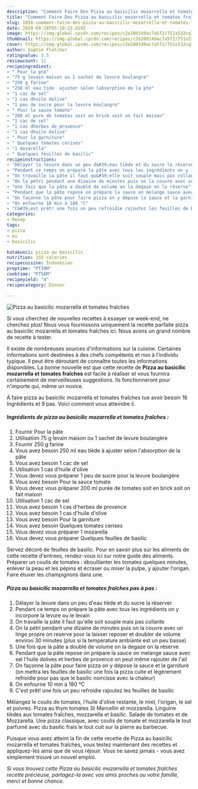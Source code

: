 ```yaml
---
description: "Comment Faire Des Pizza au basicilic mozarrella et tomates fraîches"
title: "Comment Faire Des Pizza au basicilic mozarrella et tomates fraîches"
slug: 1858-comment-faire-des-pizza-au-basicilic-mozarrella-et-tomates-fraiches
date: 2020-09-28T05:10:23.819Z
image: https://img-global.cpcdn.com/recipes/c2e280149ac7a5f2/751x532cq70/pizza-au-basicilic-mozarrella-et-tomates-fraiches-photo-principale-de-la-recette.jpg
thumbnail: https://img-global.cpcdn.com/recipes/c2e280149ac7a5f2/751x532cq70/pizza-au-basicilic-mozarrella-et-tomates-fraiches-photo-principale-de-la-recette.jpg
cover: https://img-global.cpcdn.com/recipes/c2e280149ac7a5f2/751x532cq70/pizza-au-basicilic-mozarrella-et-tomates-fraiches-photo-principale-de-la-recette.jpg
author: Sophie Fletcher
ratingvalue: 3.5
reviewcount: 11
recipeingredient:
- " Pour la pte"
- "75 g levain maison ou 1 sachet de levure boulangre"
- "250 g farine"
- "250 ml eau tide  ajuster selon labsorption de la pte"
- "1 cac de sel"
- "1 cas dhuile dolive"
- "1 peu de sucre pour la levure boulangre"
- " Pour la sauce tomate"
- "200 ml pure de tomates soit en brick soit on fait maison"
- "1 cac de sel"
- "1 cas dherbes de provence"
- "1 cas dhuile dolive"
- " Pour la garniture"
- " Quelques tomates cerises"
- "1 mozarella"
- " Quelques feuilles de basilic"
recipeinstructions:
- "Délayer la levure dans un peu d&#39;eau tiède et du sucre la réserver"
- "Pendant ce temps on prépare la pâte avec tous les ingrédients on y incorpore la levure ou le levain"
- "On travaille la pâte il faut qu&#39;elle soit souple mais pas collante"
- "On la pétri pendant une dizaine de minutes puis on la couvre avec un linge propre on reserve pour la laisser reposer et doubler de volume environ 30 minutes (plus si la température ambiante est un peu basse)"
- "Une fois que la pâte a doublé de volume on la degaze on la réserve"
- "Pendant que la pâte repose on prépare la sauce on melange sauce avec sel l&#39;huile dolives et herbes de provence on peut même rajouter de l&#39;ail"
- "On façonne la pâte pour faire pizza on y dépose la sauce et la garniture (on mettra les feuilles de basilic une fois la pizza cuite et légèrement refroidie pour pas que le basilic noircisse avec la chaleur)"
- "On enfourne 10 min à 180 °C"
- "C&#39;est prêt! une fois un peu refroidie rajoutez les feuilles de basilic"
categories:
- Resep
tags:
- pizza
- au
- basicilic

katakunci: pizza au basicilic 
nutrition: 155 calories
recipecuisine: Indonesian
preptime: "PT39M"
cooktime: "PT56M"
recipeyield: "4"
recipecategory: Dinner

---
```



![Pizza au basicilic mozarrella et tomates fraîches](https://img-global.cpcdn.com/recipes/c2e280149ac7a5f2/751x532cq70/pizza-au-basicilic-mozarrella-et-tomates-fraiches-photo-principale-de-la-recette.jpg)

Si vous cherchez de nouvelles recettes à essayer ce week-end, ne cherchez plus! Nous vous fournissons uniquement la recette parfaite pizza au basicilic mozarrella et tomates fraîches ici. Nous avons un grand nombre de recette à tester.

Il existe de nombreuses sources d'informations sur la cuisine. Certaines informations sont destinées à des chefs compétents et non à l'individu typique. Il peut être déroutant de connaître toutes les informations disponibles. La bonne nouvelle est que cette recette de <strong> Pizza au basicilic mozarrella et tomates fraîches </strong> est facile à réaliser et vous fournira certainement de merveilleuses suggestions. Ils fonctionneront pour n'importe qui, même un novice.

<!--inarticleads1-->

À faire pizza au basicilic mozarrella et tomates fraîches tue avoir besoin 16 Ingrédients et 9 pas. Voici comment vous atteindre il.

##### Ingrédients de pizza au basicilic mozarrella et tomates fraîches :

1. Fournir  Pour la pâte
1. Utilisation 75 g levain maison ou 1 sachet de levure boulangère
1. Fournir 250 g farine
1. Vous avez besoin 250 ml eau tiède à ajuster selon l&#39;absorption de la pâte
1. Vous avez besoin 1 cac de sel
1. Utilisation 1 cas d&#39;huile d&#39;olive
1. Vous devez vous préparer 1 peu de sucre pour la levure boulangère
1. Vous avez besoin  Pour la sauce tomate
1. Vous devez vous préparer 200 ml purée de tomates soit en brick soit on fait maison
1. Utilisation 1 cac de sel
1. Vous avez besoin 1 cas d&#39;herbes de provence
1. Vous avez besoin 1 cas d&#39;huile d&#39;olive
1. Vous avez besoin  Pour la garniture
1. Vous avez besoin  Quelques tomates cerises
1. Vous devez vous préparer 1 mozarella
1. Vous devez vous préparer  Quelques feuilles de basilic


Servez décoré de feuilles de basilic. Pour en savoir plus sur les aliments de cette recette d&#39;entrees, rendez-vous ici sur notre guide des aliments. Préparer un coulis de tomates : ébouillanter les tomates quelques minutes, enlever la peau et les pépins et écraser ou mixer la pulpe, y ajouter l&#39;origan. Faire étuver les champignons dans une. 

<!--inarticleads2-->

##### Pizza au basicilic mozarrella et tomates fraîches pas à pas :

1. Délayer la levure dans un peu d&#39;eau tiède et du sucre la réserver
1. Pendant ce temps on prépare la pâte avec tous les ingrédients on y incorpore la levure ou le levain
1. On travaille la pâte il faut qu&#39;elle soit souple mais pas collante
1. On la pétri pendant une dizaine de minutes puis on la couvre avec un linge propre on reserve pour la laisser reposer et doubler de volume environ 30 minutes (plus si la température ambiante est un peu basse)
1. Une fois que la pâte a doublé de volume on la degaze on la réserve
1. Pendant que la pâte repose on prépare la sauce on melange sauce avec sel l&#39;huile dolives et herbes de provence on peut même rajouter de l&#39;ail
1. On façonne la pâte pour faire pizza on y dépose la sauce et la garniture (on mettra les feuilles de basilic une fois la pizza cuite et légèrement refroidie pour pas que le basilic noircisse avec la chaleur)
1. On enfourne 10 min à 180 °C
1. C&#39;est prêt! une fois un peu refroidie rajoutez les feuilles de basilic


Mélangez le coulis de tomates, l&#39;huile d&#39;olive restante, le miel, l&#39;origan, le sel et poivrez. Pizza au thym tomates St Marcellin et mozzarella. Linguine tièdes aux tomates fraîches, mozzarella et basilic. Salade de tomates et de Mozzarella. Une pizza classique, avec coulis de tomate et mozzarella le tout parfumé avec du basilic frais le tout cuit sur la pierre au barbecue. 

<!--inarticleads1-->

<p>
Puisque vous avez atteint la fin de cette recette de Pizza au basicilic mozarrella et tomates fraîches, vous testez maintenant des recettes et appliquez-les ainsi que de vous réjouir. Vous ne savez jamais - vous avez simplement trouvé un nouvel emploi.
</p>

<p>
<i>Si vous trouvez cette Pizza au basicilic mozarrella et tomates fraîches recette précieuse, partagez-la avec vos amis proches ou votre famille, merci et bonne chance.</i>
</p>
